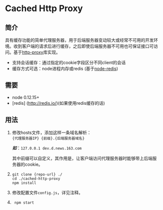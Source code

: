 # Cached Http Proxy

## 简介

具有缓存功能的简单代理服务器，用于后端服务器变动较大或经常不可用的开发环境。收到客户端的请求后进行缓存，之后即使后端服务器不可用也可保证接口可访问。基于[http-proxy](https://github.com/nodejitsu/node-http-proxy)库实现。

- 支持会话缓存：通过指定的cookie字段区分不同client的会话
- 缓存方式可选：node进程内存或redis (基于[node-redis](https://github.com/NodeRedis/node_redis))

## 需要
- node 0.12.15+
- [redis] (http://redis.io/)(如果使用redis缓存的话) 

## 用法
1. 修改hosts文件，添加这样一条域名解析：  
	`{代理服务器IP} {前缀}.{后端服务器域名}`

	***如***：`127.0.0.1 dev.d.news.163.com`
	
	其中前缀可以自定义，其作用是，让客户端访问代理服务器时能够带上后端服务器的cookie。
2.  
	```
	git clone {repo-url} ./
	cd ./cached-http-proxy
	npm install
	```
3. 修改配置文件`config.js`，详见注释。
4. ```
	npm start
	```
	
